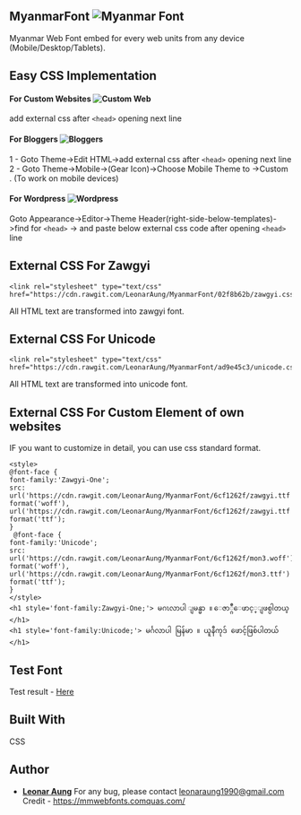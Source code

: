 ## MyanmarFont ![Myanmar Font](https://cdn0.iconfinder.com/data/icons/195-flat-flag-psd-icons/70/Myanmar.png)
Myanmar Web Font embed for every web units from any device (Mobile/Desktop/Tablets).

## Easy CSS Implementation

#### For Custom Websites ![Custom Web](https://cdn0.iconfinder.com/data/icons/layout-and-location/24/Untitled-2-25-32.png)
add external css after ``` <head> ``` opening next line

#### For Bloggers ![Bloggers](https://cdn0.iconfinder.com/data/icons/social-network-7/50/23-24.png)
1 - Goto Theme->Edit HTML->add external css after ``` <head> ``` opening next line 
2 - Goto Theme->Mobile->(Gear Icon)->Choose Mobile Theme to ->Custom . (To work on mobile devices)

#### For Wordpress ![Wordpress](https://cdn0.iconfinder.com/data/icons/social-network-9/50/27-32.png)
Goto Appearance->Editor->Theme Header(right-side-below-templates)->find for ```<head>``` -> and paste below external css code after opening ```<head>``` line

## External CSS For Zawgyi
```
<link rel="stylesheet" type="text/css" href="https://cdn.rawgit.com/LeonarAung/MyanmarFont/02f8b62b/zawgyi.css"/>
```
All HTML text are transformed into zawgyi font.

## External CSS For Unicode
```
<link rel="stylesheet" type="text/css" href="https://cdn.rawgit.com/LeonarAung/MyanmarFont/ad9e45c3/unicode.css"/>
```
All HTML text are transformed into unicode font.



## External CSS For Custom Element of own websites
IF you want to customize in detail, you can use css standard format.

```
<style>
@font-face {
font-family:'Zawgyi-One';
src: url('https://cdn.rawgit.com/LeonarAung/MyanmarFont/6cf1262f/zawgyi.ttf') format('woff'), url('https://cdn.rawgit.com/LeonarAung/MyanmarFont/6cf1262f/zawgyi.ttf') format('ttf');
}
 @font-face {
font-family:'Unicode';
src: url('https://cdn.rawgit.com/LeonarAung/MyanmarFont/6cf1262f/mon3.woff') format('woff'), url('https://cdn.rawgit.com/LeonarAung/MyanmarFont/6cf1262f/mon3.ttf') format('ttf');
}
</style>
<h1 style='font-family:Zawgyi-One;'> မဂၤလာပါ ျမန္မာ ။ ေဇာ္ဂ်ီေဖာင့္ျဖစ္ပါတယ္ </h1>
<h1 style='font-family:Unicode;'> မင်္ဂလာပါ မြန်မာ ။ ယူနီကုဒ် ဖောင့်ဖြစ်ပါတယ် </h1>
```



## Test Font
Test result - <a target=_blank href="https://cdn.rawgit.com/LeonarAung/MyanmarFont/6cf1262f/index.html"> Here </a>
## Built With

CSS

## Author

* **[Leonar Aung](https://github.com/LeonarAung)**
For any bug, please contact leonaraung1990@gmail.com
Credit - https://mmwebfonts.comquas.com/
